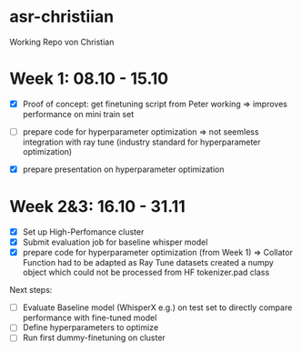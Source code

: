 # asr-christiian
Working Repo von Christian

# Week 1: 08.10 - 15.10

* [x] Proof of concept: get finetuning script from Peter working
      => improves performance on mini train set
* [ ] prepare code for hyperparameter optimization
      => not seemless integration with ray tune (industry standard for hyperparameter optimization)
* [x] prepare presentation on hyperparameter optimization


# Week 2&3: 16.10 - 31.11

* [x] Set up High-Perfomance cluster
* [x] Submit evaluation job for baseline whisper model
* [x] prepare code for hyperparameter optimization (from Week 1)
=> Collator Function had to be adapted as Ray Tune datasets created a numpy object which could not be processed from HF tokenizer.pad class 
      
Next steps:
* [ ] Evaluate Baseline model (WhisperX e.g.) on test set to directly compare performance with fine-tuned model
* [ ] Define hyperparameters to optimize
* [ ] Run first dummy-finetuning on cluster
